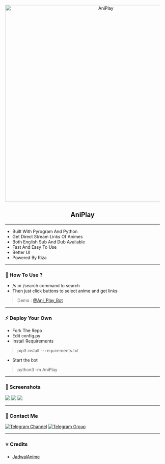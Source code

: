 <p align="center" ><a href="https://github.com/TechShreyash/AniPlay">
    <img src="https://socialify.git.ci/TechShreyash/AniPlay/image?description=1&font=Source%20Code%20Pro&forks=1&issues=1&pattern=Charlie%20Brown&pulls=1&stargazers=1&theme=Dark" alt="AniPlay" width="640"/></a></p>

<h2 align="center"><b>AniPlay</b></h2>

<hr>

- Built With Pyrogram And Python
- Get Direct Stream Links Of Animes
- Both English Sub And Dub Available
- Fast And Easy To Use
- Better UI
- Powered By Riza

<hr>

### 🧲 How To Use ?

- /s or /search command to search
- Then just click buttons to select anime and get links
> Demo : [@Ani_Play_Bot](https://t.me/Ani_Play_Bot)

<hr>

### ⚡️ Deploy Your Own

- Fork The Repo
- Edit config.py
- Install Requirements
> pip3 install -r requirements.txt
- Start the bot
> python3 -m AniPlay


<hr>

### 📸 Screenshots

<img src="https://i.imgur.com/ARqhRt8.png">

<img src="https://i.imgur.com/lVNVDzO.png">

<img src="https://i.imgur.com/b6dQ5vf.png">


<hr>


### 👤 Contact Me

[![Telegram Channel](https://img.shields.io/static/v1?label=Join&message=Telegram%20Channel&color=blueviolet&style=for-the-badge&logo=telegram&logoColor=violet)](https://telegram.me/shanachan) [![Telegram Group](https://img.shields.io/static/v1?label=Join&message=Telegram%20Group&color=blueviolet&style=for-the-badge&logo=telegram&logoColor=violet)](https://telegram.me/TechZBots_Support)

<hr>

### ⭐ Credits

* [JadwalAnime](https://t.me/+9kqJHr06VFBhMDRl)
